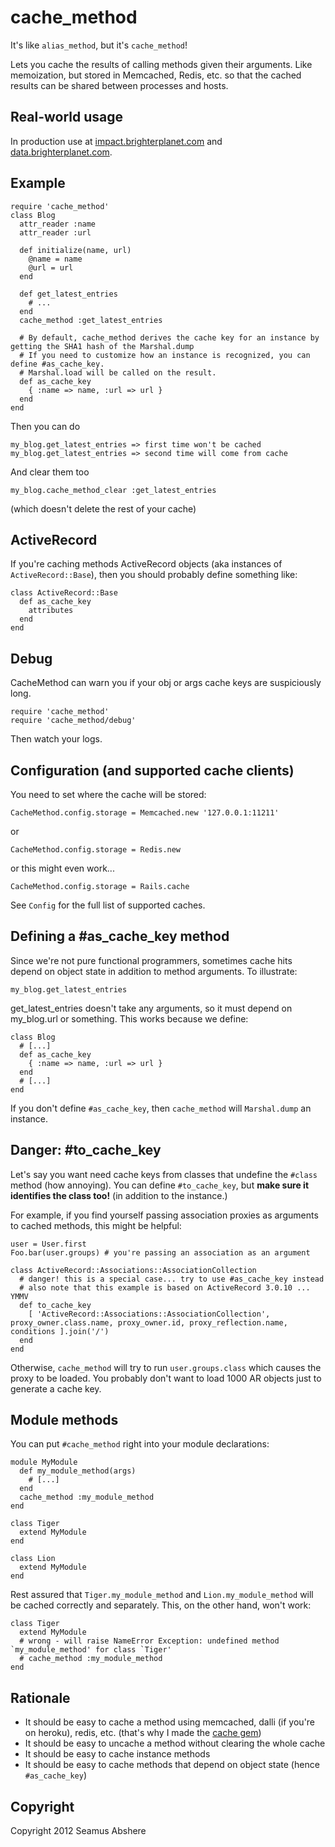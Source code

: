 # cache_method

It's like `alias_method`, but it's `cache_method`!

Lets you cache the results of calling methods given their arguments. Like memoization, but stored in Memcached, Redis, etc. so that the cached results can be shared between processes and hosts.

## Real-world usage

In production use at [impact.brighterplanet.com](http://impact.brighterplanet.com) and [data.brighterplanet.com](http://data.brighterplanet.com).

## Example

    require 'cache_method'
    class Blog
      attr_reader :name
      attr_reader :url

      def initialize(name, url)
        @name = name
        @url = url
      end

      def get_latest_entries
        # ...
      end
      cache_method :get_latest_entries

      # By default, cache_method derives the cache key for an instance by getting the SHA1 hash of the Marshal.dump
      # If you need to customize how an instance is recognized, you can define #as_cache_key.
      # Marshal.load will be called on the result.
      def as_cache_key
        { :name => name, :url => url }
      end
    end

Then you can do

    my_blog.get_latest_entries => first time won't be cached
    my_blog.get_latest_entries => second time will come from cache

And clear them too

    my_blog.cache_method_clear :get_latest_entries

(which doesn't delete the rest of your cache)

## ActiveRecord

If you're caching methods ActiveRecord objects (aka instances of `ActiveRecord::Base`), then you should probably define something like:

    class ActiveRecord::Base
      def as_cache_key
        attributes
      end
    end

## Debug

CacheMethod can warn you if your obj or args cache keys are suspiciously long.

    require 'cache_method'
    require 'cache_method/debug'

Then watch your logs.

## Configuration (and supported cache clients)

You need to set where the cache will be stored:

    CacheMethod.config.storage = Memcached.new '127.0.0.1:11211'

or

    CacheMethod.config.storage = Redis.new

or this might even work...

    CacheMethod.config.storage = Rails.cache

See `Config` for the full list of supported caches.

## Defining a #as_cache_key method

Since we're not pure functional programmers, sometimes cache hits depend on object state in addition to method arguments. To illustrate:

    my_blog.get_latest_entries

get_latest_entries doesn't take any arguments, so it must depend on my_blog.url or something. This works because we define:

    class Blog
      # [...]
      def as_cache_key
        { :name => name, :url => url }
      end
      # [...]
    end

If you don't define `#as_cache_key`, then `cache_method` will `Marshal.dump` an instance.

## Danger: #to_cache_key

Let's say you want need cache keys from classes that undefine the `#class` method (how annoying). You can define `#to_cache_key`, but **make sure it identifies the class too!** (in addition to the instance.)

For example, if you find yourself passing association proxies as arguments to cached methods, this might be helpful:

    user = User.first
    Foo.bar(user.groups) # you're passing an association as an argument

    class ActiveRecord::Associations::AssociationCollection
      # danger! this is a special case... try to use #as_cache_key instead
      # also note that this example is based on ActiveRecord 3.0.10 ... YMMV
      def to_cache_key
        [ 'ActiveRecord::Associations::AssociationCollection', proxy_owner.class.name, proxy_owner.id, proxy_reflection.name, conditions ].join('/')
      end
    end

Otherwise, `cache_method` will try to run `user.groups.class` which causes the proxy to be loaded. You probably don't want to load 1000 AR objects just to generate a cache key.

## Module methods

You can put `#cache_method` right into your module declarations:

    module MyModule
      def my_module_method(args)
        # [...]
      end
      cache_method :my_module_method
    end

    class Tiger
      extend MyModule
    end
    
    class Lion
      extend MyModule
    end
    
Rest assured that `Tiger.my_module_method` and `Lion.my_module_method` will be cached correctly and separately. This, on the other hand, won't work:

    class Tiger
      extend MyModule
      # wrong - will raise NameError Exception: undefined method `my_module_method' for class `Tiger'
      # cache_method :my_module_method
    end

## Rationale

* It should be easy to cache a method using memcached, dalli (if you're on heroku), redis, etc. (that's why I made the [cache gem](https://rubygems.org/gems/cache))
* It should be easy to uncache a method without clearing the whole cache
* It should be easy to cache instance methods
* It should be easy to cache methods that depend on object state (hence `#as_cache_key`)

## Copyright

Copyright 2012 Seamus Abshere
